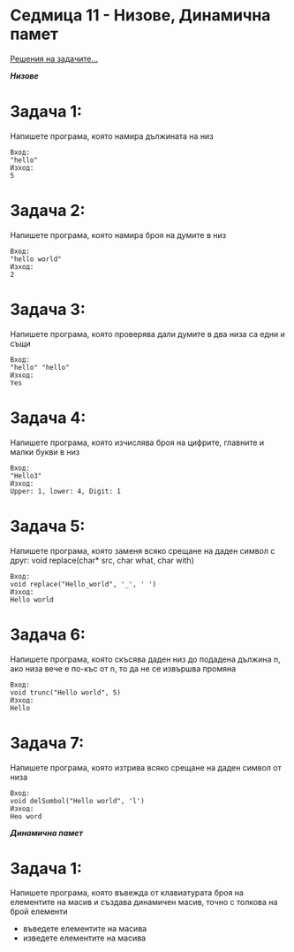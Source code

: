 # Седмица 11 - Низове, Динамична памет

[Решения на задачите...](https://github.com/AleksandrinaKovachka/Introduction-to-programming-2021-2022/blob/main/Week11/Tasks/TasksSolutions)

***Низове***

Задача 1:
=
Напишете програма, която намира дължината на низ
```
Вход:
"hello"
Изход:
5
```

Задача 2:
=
Напишете програма, която намира броя на думите в низ
```
Вход:
"hello world"
Изход:
2
```

Задача 3:
=
Напишете програма, която проверява дали думите в два низа са едни и същи
```
Вход:
"hello" "hello" 
Изход:
Yes
```

Задача 4:
=
Напишете програма, която изчислява броя на цифрите, главните и малки букви в низ
```
Вход:
"Hello3"
Изход:
Upper: 1, lower: 4, Digit: 1
```

Задача 5:
=
Напишете програма, която заменя всяко срещане на даден символ с друг: void replace(char* src, char what, char with)
```
Вход:
void replace("Hello_world", '_', ' ')
Изход:
Hello world
```

Задача 6:
=
Напишете програма, която скъсява даден низ до подадена дължина n, ако низа вече е по-къс от n, то да не се извършва промяна
```
Вход:
void trunc("Hello world", 5)
Изход:
Hello
```

Задача 7:
=
Напишете програма, която изтрива всяко срещане на даден символ от низа
```
Вход:
void delSumbol("Hello world", 'l')
Изход:
Heo word
```

***Динамична памет***

Задача 1:
=
Напишете програма, която въвежда от клавиатурата броя на елементите на масив и създава динамичен масив, точно с толкова на брой елементи
- въведете елементите на масива
- изведете елементите на масива
